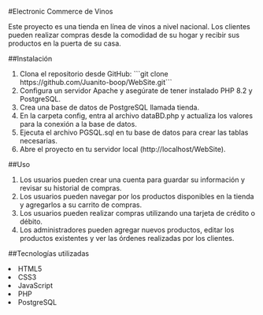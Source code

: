 #Electronic Commerce de Vinos

<p> Este proyecto es una tienda en línea de vinos a nivel nacional. Los clientes pueden realizar compras desde la comodidad de su hogar y recibir sus productos en la puerta de su casa.</p>

##Instalación

<ol><li>Clona el repositorio desde GitHub:
```git clone https://github.com/Juanito-boop/WebSite.git```</li>
    <li>Configura un servidor Apache y asegúrate de tener instalado PHP 8.2 y PostgreSQL.</li>
    <li>Crea una base de datos de PostgreSQL llamada tienda.</li>
    <li>En la carpeta config, entra al archivo dataBD.php y actualiza los valores para la conexión a la base de datos.</li>
    <li>Ejecuta el archivo PGSQL.sql en tu base de datos para crear las tablas necesarias.</li>
    <li>Abre el proyecto en tu servidor local (http://localhost/WebSite).</li></ol>

##Uso

<ol><li>Los usuarios pueden crear una cuenta para guardar su información y revisar su historial de compras.</li>
    <li>Los usuarios pueden navegar por los productos disponibles en la tienda y agregarlos a su carrito de compras.</li>
    <li>Los usuarios pueden realizar compras utilizando una tarjeta de crédito o débito.</li>
    <li>Los administradores pueden agregar nuevos productos, editar los productos existentes y ver las órdenes realizadas por los clientes.</li></ol>

##Tecnologías utilizadas

<li>HTML5</li>
<li>CSS3</li>
<li>JavaScript</li>
<li>PHP</li>
<li>PostgreSQL</li>
